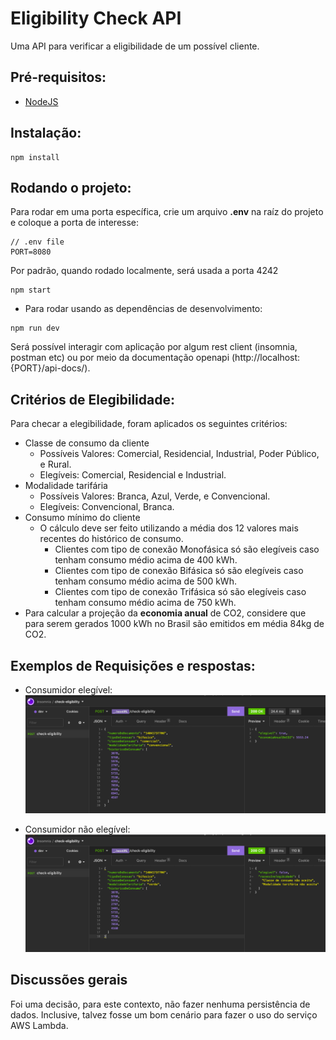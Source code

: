 # Eligibility Check API

Uma API para verificar a eligibilidade de um possível cliente.

## Pré-requisitos:

- [NodeJS](https://nodejs.org/en/)

## Instalação:
```
npm install
```
## Rodando o projeto:

Para rodar em uma porta específica, crie um arquivo **.env** na raíz do projeto e coloque a porta de interesse:

```
// .env file
PORT=8080
```

Por padrão, quando rodado localmente, será usada a porta 4242

```
npm start
```

- Para rodar usando as dependências de desenvolvimento:
```
npm run dev
```

Será possível interagir com aplicação por algum rest client (insomnia, postman etc) ou por meio da documentação openapi (http://localhost:{PORT}/api-docs/).

## Critérios de Elegibilidade:
Para checar a elegibilidade, foram aplicados os seguintes critérios:

- Classe de consumo da cliente
    - Possíveis Valores: Comercial, Residencial, Industrial, Poder Público, e Rural.
    - Elegíveis: Comercial, Residencial e Industrial.
- Modalidade tarifária
    - Possíveis Valores: Branca, Azul, Verde, e Convencional.
    - Elegíveis: Convencional, Branca.
- Consumo mínimo do cliente
    - O cálculo deve ser feito utilizando a média dos 12 valores mais recentes do histórico de consumo.
        - Clientes com tipo de conexão Monofásica só são elegíveis caso tenham consumo médio acima de 400 kWh.
        - Clientes com tipo de conexão Bifásica só são elegíveis caso tenham consumo médio acima de 500 kWh.
        - Clientes com tipo de conexão Trifásica só são elegíveis caso tenham consumo médio acima de 750 kWh.
- Para calcular a projeção da **economia anual** de CO2, considere que para serem gerados 1000 kWh no Brasil são emitidos em média 84kg de CO2.

## Exemplos de Requisições e respostas:

- Consumidor elegível: 
![elegivel](./assets/elegivel.png)

- Consumidor não elegível:
![elegivel](./assets/nao-elegivel.png)

## Discussões gerais

Foi uma decisão, para este contexto, não fazer nenhuma persistência de dados. Inclusive, talvez fosse um bom cenário para fazer o uso do serviço AWS Lambda.